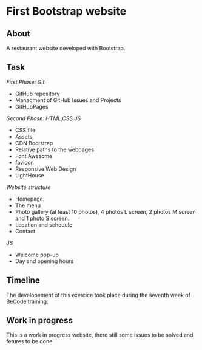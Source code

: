 # First Bootstrap website 
## About  
A restaurant website developed with Bootstrap.  
## Task  
*First Phase: Git*  
* GitHub repository
* Managment of GitHub Issues and Projects  
* GitHubPages

*Second Phase: HTML,CSS,JS*  
* CSS file  
* Assets 
* CDN Bootstrap  
* Relative paths to the webpages  
* Font Awesome  
* favicon  
* Responsive Web Design  
* LightHouse  

*Website structure*  
* Homepage  
* The menu  
* Photo gallery (at least 10 photos), 4 photos L screen, 2 photos M screen and 1 photo S screen.  
* Location and schedule  
* Contact  

*JS*
* Welcome pop-up  
* Day and opening hours  

## Timeline  
The developement of this exercice took place during the seventh week of BeCode training.  

## Work in progress  
This is a work in progress website, there still some issues to be solved and fetures to be done. 


